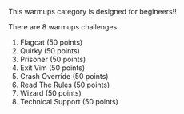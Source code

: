 This warmups category is designed for begineers!!

There are 8 warmups challenges.
1. Flagcat (50 points)
2. Quirky (50 points)
3. Prisoner (50 points)
4. Exit Vim (50 points)
5. Crash Override (50 points)
6. Read The Rules (50 points)
7. Wizard (50 points)
8. Technical Support (50 points)
